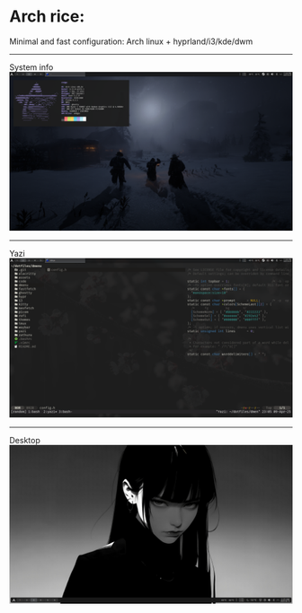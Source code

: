 # Arch rice:
Minimal and fast configuration: Arch linux + hyprland/i3/kde/dwm
<br>
<hr>
System info
<div style="text-align: center;">
  <img src="assets/neofetch.png" alt="neofetch" />
</div>
<hr>
Yazi
<div style="text-align: center;">
  <img src="assets/yazi.png" alt="yazishowcase" />
</div>
<hr>
Desktop
<div style="text-align: center;">
  <img src="assets/desktop.png" alt="desktop" />
</div>